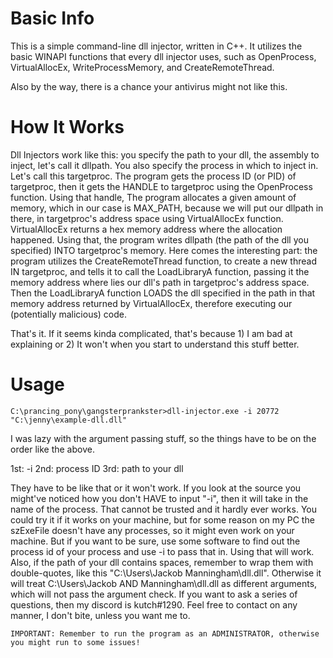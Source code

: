 # Basic Info
This is a simple command-line dll injector, written in C++. It utilizes the basic WINAPI functions that every dll injector uses, such as OpenProcess, 
VirtualAllocEx, WriteProcessMemory, and CreateRemoteThread.

Also by the way, there is a chance your antivirus might not like this.

# How It Works
Dll Injectors work like this: you specify the path to your dll, the assembly to inject, let's call it dllpath. You also specify the process in which to inject in. Let's call this targetproc. The program gets the process ID (or PID) of targetproc, then it gets the HANDLE to targetproc using the OpenProcess function. Using that handle, The program allocates a given amount of memory, which in our case is MAX_PATH, because we will put our dllpath in there, in targetproc's address space using VirtualAllocEx function. VirtualAllocEx returns a hex memory address where the allocation happened. Using that, the program writes dllpath (the path of the dll you specified) INTO targetproc's memory. Here comes the interesting part: the program utilizes the CreateRemoteThread function, to create a new thread IN targetproc, and tells it to call the LoadLibraryA function, passing it the memory address where lies our dll's path in targetproc's address space. Then the LoadLibraryA function LOADS the dll specified in the path in that memory address returned by VirtualAllocEx, therefore executing our (potentially malicious) code.

That's it. If it seems kinda complicated, that's because 1) I am bad at explaining or 2) It won't when you start to understand this stuff better.


# Usage

```
C:\prancing_pony\gangsterprankster>dll-injector.exe -i 20772 "C:\jenny\example-dll.dll"
```
I was lazy with the argument passing stuff, so the things have to be on the order like the above.

1st: -i
2nd: process ID
3rd: path to your dll

They have to be like that or it won't work. If you look at the source you might've noticed how you don't HAVE to input "-i", then it will take in the name of the process. That cannot be trusted and it hardly ever works. You could try it if it works on your machine, but for some reason on my PC the szExeFile doesn't have any processes, so it might even work on your machine. But if you want to be sure, use some software to find out the process id of your process and use -i to pass that in. Using that will work. Also, if the path of your dll contains spaces, remember to wrap them with double-quotes, like this "C:\Users\Jackob Manningham\dll.dll". Otherwise it will treat C:\Users\Jackob AND Manningham\dll.dll as different arguments, which will not pass the argument check. If you want to ask a series of questions, then my discord is kutch#1290. Feel free to contact on any manner, I don't bite, unless you want me to.

```
IMPORTANT: Remember to run the program as an ADMINISTRATOR, otherwise you might run to some issues!
```
